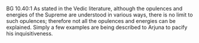 BG 10.40:1	As stated in the Vedic literature, although the opulences and energies of the Supreme are understood in various ways, there is no limit to such opulences; therefore not all the opulences and energies can be explained. Simply a few examples are being described to Arjuna to pacify his inquisitiveness.